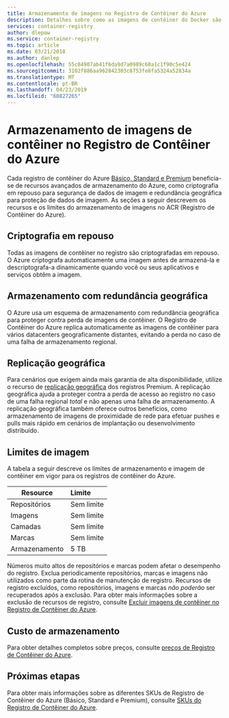 ```yaml
---
title: Armazenamento de imagens no Registro de Contêiner do Azure
description: Detalhes sobre como as imagens de contêiner do Docker são armazenadas no Registro de Contêiner do Azure, incluindo segurança, redundância e capacidade.
services: container-registry
author: dlepow
ms.service: container-registry
ms.topic: article
ms.date: 03/21/2018
ms.author: danlep
ms.openlocfilehash: 55c84907ab41f6da9d7a0989c68a1c1f90c5e424
ms.sourcegitcommit: 3102f886aa962842303c8753fe8fa5324a52834a
ms.translationtype: MT
ms.contentlocale: pt-BR
ms.lasthandoff: 04/23/2019
ms.locfileid: "60827265"
---
```

# <a name="container-image-storage-in-azure-container-registry"></a>Armazenamento de imagens de contêiner no Registro de Contêiner do Azure

Cada registro de contêiner do Azure [Básico, Standard e Premium](container-registry-skus.md) beneficia-se de recursos avançados de armazenamento do Azure, como criptografia em repouso para segurança de dados de imagem e redundância geográfica para proteção de dados de imagem. As seções a seguir descrevem os recursos e os limites do armazenamento de imagens no ACR (Registro de Contêiner do Azure).

## <a name="encryption-at-rest"></a>Criptografia em repouso

Todas as imagens de contêiner no registro são criptografadas em repouso. O Azure criptografa automaticamente uma imagem antes de armazená-la e descriptografa-a dinamicamente quando você ou seus aplicativos e serviços obtêm a imagem.

## <a name="geo-redundant-storage"></a>Armazenamento com redundância geográfica

O Azure usa um esquema de armazenamento com redundância geográfica para proteger contra perda de imagens de contêiner. O Registro de Contêiner do Azure replica automaticamente as imagens de contêiner para vários datacenters geograficamente distantes, evitando a perda no caso de uma falha de armazenamento regional.

## <a name="geo-replication"></a>Replicação geográfica

Para cenários que exigem ainda mais garantia de alta disponibilidade, utilize o recurso de [replicação geográfica](container-registry-geo-replication.md) dos registros Premium. A replicação geográfica ajuda a proteger contra a perda de acesso ao registro no caso de uma falha regional *total* e não apenas uma falha de armazenamento. A replicação geográfica também oferece outros benefícios, como armazenamento de imagens de proximidade de rede para efetuar pushes e pulls mais rápido em cenários de implantação ou desenvolvimento distribuído.

## <a name="image-limits"></a>Limites de imagem

A tabela a seguir descreve os limites de armazenamento e imagem de contêiner em vigor para os registros de contêiner do Azure.

| Resource | Limite |
| -------- | :---- |
| Repositórios | Sem limite |
| Imagens | Sem limite |
| Camadas | Sem limite |
| Marcas | Sem limite|
| Armazenamento | 5 TB |

Números muito altos de repositórios e marcas podem afetar o desempenho do registro. Exclua periodicamente repositórios, marcas e imagens não utilizados como parte da rotina de manutenção de registro. Recursos de registro excluídos, como repositórios, imagens e marcas *não poderão* ser recuperados após a exclusão. Para obter mais informações sobre a exclusão de recursos de registro, consulte [Excluir imagens de contêiner no Registro de Contêiner do Azure](container-registry-delete.md).

## <a name="storage-cost"></a>Custo de armazenamento

Para obter detalhes completos sobre preços, consulte [preços de Registro de Contêiner do Azure][pricing].

## <a name="next-steps"></a>Próximas etapas

Para obter mais informações sobre as diferentes SKUs de Registro de Contêiner do Azure (Básico, Standard e Premium), consulte [SKUs do Registro de Contêiner do Azure](container-registry-skus.md).

<!-- IMAGES -->

<!-- LINKS - External -->
[portal]: https://portal.azure.com
[pricing]: https://aka.ms/acr/pricing

<!-- LINKS - Internal -->
